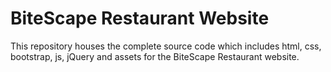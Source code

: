 # BiteScape Restaurant Website
 This repository houses the complete source code which includes html, css, bootstrap, js, jQuery and assets for the BiteScape Restaurant website.
